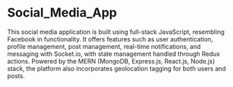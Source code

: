 # Social_Media_App

This social media application is built using full-stack JavaScript, resembling Facebook in functionality. It offers features such as user authentication, profile management, post management, real-time notifications, and messaging with Socket.io, with state management handled through Redux actions. Powered by the MERN (MongoDB, Express.js, React.js, Node.js) stack, the platform also incorporates geolocation tagging for both users and posts. 
